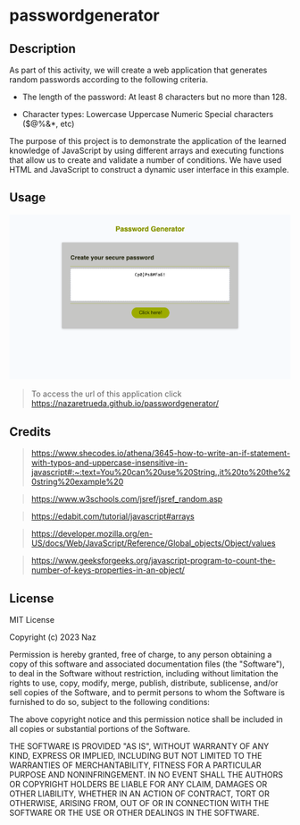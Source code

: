 # passwordgenerator



## Description

As part of this activity, we will create a web application that generates random passwords according to the following criteria.

- The length of the password:
    At least 8 characters but no more than 128.

- Character types:
    Lowercase
    Uppercase
    Numeric
    Special characters ($@%&*, etc)

The purpose of this project is to demonstrate the application of the learned knowledge of JavaScript by using different arrays and executing functions that allow us to create and validate a number of conditions.
We have used HTML and JavaScript to construct a dynamic user interface in this example.

## Usage

![Screenshot](images/PasswordGenerator.png)

> To access the url of this application click https://nazaretrueda.github.io/passwordgenerator/

## Credits

> https://www.shecodes.io/athena/3645-how-to-write-an-if-statement-with-typos-and-uppercase-insensitive-in-javascript#:~:text=You%20can%20use%20String.,it%20to%20the%20string%20example%20

> https://www.w3schools.com/jsref/jsref_random.asp

> https://edabit.com/tutorial/javascript#arrays

> https://developer.mozilla.org/en-US/docs/Web/JavaScript/Reference/Global_objects/Object/values

> https://www.geeksforgeeks.org/javascript-program-to-count-the-number-of-keys-properties-in-an-object/


## License

MIT License

Copyright (c) 2023 Naz

Permission is hereby granted, free of charge, to any person obtaining a copy
of this software and associated documentation files (the "Software"), to deal
in the Software without restriction, including without limitation the rights
to use, copy, modify, merge, publish, distribute, sublicense, and/or sell
copies of the Software, and to permit persons to whom the Software is
furnished to do so, subject to the following conditions:

The above copyright notice and this permission notice shall be included in all
copies or substantial portions of the Software.

THE SOFTWARE IS PROVIDED "AS IS", WITHOUT WARRANTY OF ANY KIND, EXPRESS OR
IMPLIED, INCLUDING BUT NOT LIMITED TO THE WARRANTIES OF MERCHANTABILITY,
FITNESS FOR A PARTICULAR PURPOSE AND NONINFRINGEMENT. IN NO EVENT SHALL THE
AUTHORS OR COPYRIGHT HOLDERS BE LIABLE FOR ANY CLAIM, DAMAGES OR OTHER
LIABILITY, WHETHER IN AN ACTION OF CONTRACT, TORT OR OTHERWISE, ARISING FROM,
OUT OF OR IN CONNECTION WITH THE SOFTWARE OR THE USE OR OTHER DEALINGS IN THE
SOFTWARE.